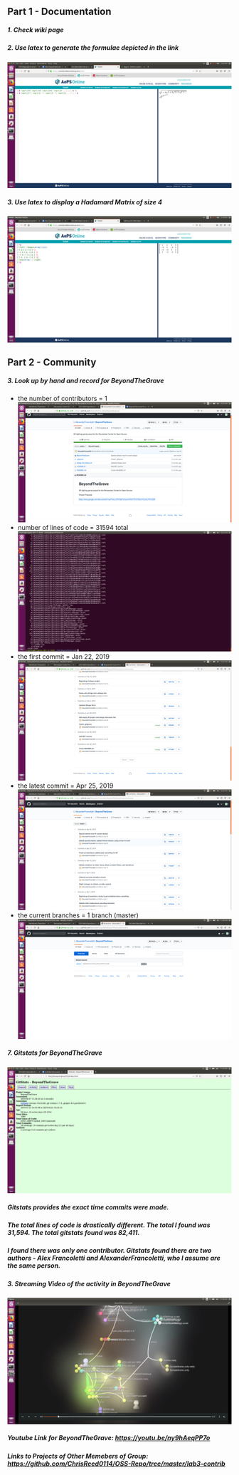 ## Part 1 - Documentation
##### 1. Check wiki page
##### 2. Use latex to generate the formulae depicted in the link
![alt text](https://github.com/barnesv17/CSCI4961/blob/master/labs/lab-03/images/Latex%20Exercise.png)
##### 3. Use latex to display a Hadamard Matrix of size 4
![alt text](https://github.com/barnesv17/CSCI4961/blob/master/labs/lab-03/images/Latex%20Exercise%202.png)
## Part 2 - Community
##### 3. Look up by hand and record for BeyondTheGrave
* the number of contributors = 1
![alt text](https://github.com/barnesv17/CSCI4961/blob/master/labs/lab-03/images/NumberOfContributors.png)
* number of lines of code = 31594 total
![alt text](https://github.com/barnesv17/CSCI4961/blob/master/labs/lab-03/images/TotalNumberOfLines.png)
* the first commit = Jan 22, 2019
![alt text](https://github.com/barnesv17/CSCI4961/blob/master/labs/lab-03/images/EarliestCommmit.png)
* the latest commit = Apr 25, 2019
![alt text](https://github.com/barnesv17/CSCI4961/blob/master/labs/lab-03/images/LatestCommit.png)
* the current branches = 1 branch (master)
![alt text](https://github.com/barnesv17/CSCI4961/blob/master/labs/lab-03/images/NumberOfBranches.png)
##### 7. Gitstats for BeyondTheGrave
![alt text](https://github.com/barnesv17/CSCI4961/blob/master/labs/lab-03/images/GitStatsBeyondTheGrave.png)
##### Gitstats provides the exact time commits were made.
##### The total lines of code is drastically different. The total I found was 31,594. The total gitstats found was 82,411.
##### I found there was only one contributor. Gitstats found there are two authors - Alex Francoletti and AlexanderFrancoletti, who I assume are the same person.
##### 3. Streaming Video of the activity in BeyondTheGrave
![alt text](https://github.com/barnesv17/CSCI4961/blob/master/labs/lab-03/images/BeyondTheGraveVideo.png)
##### Youtube Link for BeyondTheGrave: https://youtu.be/ny9hAeqPP7o
##### Links to Projects of Other Memebers of Group: https://github.com/ChrisReed0114/OSS-Repo/tree/master/lab3-contrib
